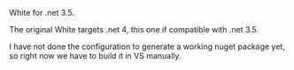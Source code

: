 White for .net 3.5.

The original White targets .net 4, this one if compatible with .net 3.5.

I have not done the configuration to generate a working nuget package yet, so right now we have to build it in VS manually.